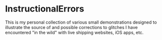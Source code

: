 # InstructionalErrors
This is my personal collection of various small demonstrations designed to illustrate the source of and possible corrections to glitches I have encountered "in the wild" with live shipping websites, iOS apps, etc.
